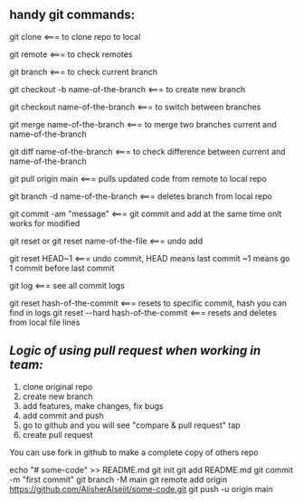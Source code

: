 handy git commands:
---------------------------------------------------------------------

git clone 				 <=== to clone repo to local

git remote 				 <=== to check remotes

git branch  				 <=== to check current branch

git checkout -b name-of-the-branch       <=== to create new branch

git checkout name-of-the-branch	         <=== to switch between branches

git merge name-of-the-branch		 <=== to merge two branches current and name-of-the-branch

git diff name-of-the-branch		 <=== to check difference between current and name-of-the-branch

git pull origin main		         <=== pulls updated code from remote to local repo 

git branch -d name-of-the-branch	 <=== deletes branch from local repo

git commit -am "message"		 <=== git commit and add at the same time onlt works for modified

git reset or git reset name-of-the-file  <=== undo add 

git reset HEAD~1 			 <=== undo commit, HEAD means last commit 
					      ~1 means go 1 commit before last commit

git log					 <=== see all commit logs

git reset hash-of-the-commit		 <=== resets to specific commit, hash you can find in logs
git reset --hard hash-of-the-commit      <=== resets and deletes from local file lines 


*Logic of using pull request when working in team:*
---
1. clone original repo
2. create new branch
3. add features, make changes, fix bugs
4. add commit and push
5. go to github and you will see "compare & pull request" tap
6. create pull request


You can use fork in github to make a complete copy of others repo


echo "# some-code" >> README.md
git init
git add README.md
git commit -m "first commit"
git branch -M main
git remote add origin https://github.com/AlisherAlseiit/some-code.git
git push -u origin main
